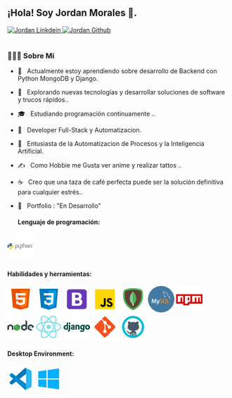 <h2> ¡Hola! Soy Jordan Morales 👋.</h2>
<a href="https://www.linkedin.com/in/jordan-michael-morales-alarcon/">
  <img style="margin: auto;"alt="Jordan Linkdein" width="40" height="40" src="https://cdn.jsdelivr.net/npm/simple-icons@v3/icons/linkedin.svg" />
</a>
<a href="https://github.com/jrdmorales">
  <img style="margin: auto;" alt="Jordan Github" width="40" height="40" src="https://cdn.jsdelivr.net/npm/simple-icons@v3/icons/github.svg" />
</a>

<br>
<br>
<h3> 👨🏻‍💻 Sobre Mi  </h3>

- 🔭 &nbsp; Actualmente estoy aprendiendo sobre desarrollo de Backend con Python MongoDB y Django.
- 🤔 &nbsp; Explorando nuevas tecnologías y desarrollar soluciones de software y trucos rápidos..
- 🎓 &nbsp; Estudiando programación continuamente ..
- 💼 &nbsp; Developer Full-Stack y Automatizacion.
- 🌱 &nbsp; Entusiasta de la Automatizacion de Procesos y la Inteligencia Artificial.
- ✍️ &nbsp; Como Hobbie me Gusta ver anime y realizar tattos  ..
- ☕ &nbsp; Creo que una taza de café perfecta puede ser la solución definitiva para cualquier estrés..

- 💼 &nbsp; Portfolio : "En Desarrollo"

  <h4>Lenguaje de programación: </h4>
  <p align="left">
 <img style="margin: auto;" src="https://raw.githubusercontent.com/sachinverma53121/sachinverma53121/master/icons/python.png" alt=python width="60" height="60"/>
</p>
<h4>Habilidades y herramientas: </h4>
<p align="left">
	<img style="margin: auto;" src="https://raw.githubusercontent.com/sachinverma53121/sachinverma53121/master/icons/html5.png" alt=html5 width="60" height="60"/> 
	<img style="margin: auto;" src="https://raw.githubusercontent.com/sachinverma53121/sachinverma53121/master/icons/css3.png" alt=css3 width="60" height="60"/> 
	<img style="margin: auto;" src="https://raw.githubusercontent.com/sachinverma53121/sachinverma53121/master/icons/bootstrap.png" alt=bootstrap width="60" height="60"/>
  <img style="margin: auto;" src="https://raw.githubusercontent.com/sachinverma53121/sachinverma53121/master/icons/js.png" alt=javascript width="60" height="60"/>
	<img style="margin: auto;" src="https://raw.githubusercontent.com/sachinverma53121/sachinverma53121/master/icons/mongo.png" alt=mongodb width="60" height="60"/> 
	<img style="margin: auto;" src="https://raw.githubusercontent.com/sachinverma53121/sachinverma53121/master/icons/mysql.png" alt=mysql width="60" height="60"/>  
	<img style="margin: auto;" src="https://raw.githubusercontent.com/sachinverma53121/sachinverma53121/master/icons/npm.png" alt=npm width="60" height="60"/>
  <img style="margin: auto;" src="https://raw.githubusercontent.com/sachinverma53121/sachinverma53121/master/icons/node.png" alt=nodejs width="60" height="60"/>
	<img style="margin: auto;" src="https://raw.githubusercontent.com/sachinverma53121/sachinverma53121/master/icons/react.png" alt=react width="60" height="60"/> 
  <img style="margin: auto;" src="https://raw.githubusercontent.com/sachinverma53121/sachinverma53121/master/icons/django.png" alt=django width="60" height="60"/>
	<img style="margin: auto;" src="https://raw.githubusercontent.com/sachinverma53121/sachinverma53121/master/icons/git.png" alt=git width="60" height="60"/>
  <img style="margin: auto;" src="https://raw.githubusercontent.com/sachinverma53121/sachinverma53121/master/icons/github.png" alt=github width="60" height="60"/>
</p>

<h4>Desktop Environment: </h4>
<p align="left">
  <img style="margin: auto;" src="https://raw.githubusercontent.com/sachinverma53121/sachinverma53121/master/icons/vsc.png" alt=vs width="60" height="60"/>
  <img style="margin: auto;" src="https://raw.githubusercontent.com/sachinverma53121/sachinverma53121/master/icons/win10.png" alt=windows10 width="60" height="60"/>
</p>


<!--
**jrdmorales/jrdmorales** is a ✨ _special_ ✨ repository because its `README.md` (this file) appears on your GitHub profile.

Here are some ideas to get you started:

- 🔭 I’m currently working on ...
- 🌱 I’m currently learning ...
- 👯 I’m looking to collaborate on ...
- 🤔 I’m looking for help with ...
- 💬 Ask me about ...
- 📫 How to reach me: ...
- 😄 Pronouns: ...
- ⚡ Fun fact: ...
-->
